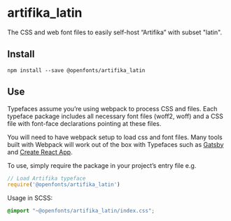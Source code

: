 
# artifika_latin

The CSS and web font files to easily self-host “Artifika” with subset "latin".

## Install

`npm install --save @openfonts/artifika_latin`

## Use

Typefaces assume you’re using webpack to process CSS and files. Each typeface
package includes all necessary font files (woff2, woff) and a CSS file with
font-face declarations pointing at these files.

You will need to have webpack setup to load css and font files. Many tools built
with Webpack will work out of the box with Typefaces such as [Gatsby](https://github.com/gatsbyjs/gatsby)
and [Create React App](https://github.com/facebookincubator/create-react-app).

To use, simply require the package in your project’s entry file e.g.

```javascript
// Load Artifika typeface
require('@openfonts/artifika_latin')
```

Usage in SCSS:
```scss
@import "~@openfonts/artifika_latin/index.css";
```
